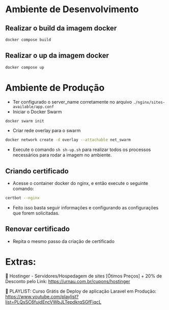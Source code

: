 # Ambiente de Desenvolvimento 

## Realizar o build da imagem docker
```sh
docker compose build
```

## Realizar o up da imagem docker
```sh
docker compose up
```

# Ambiente de Produção
- Ter configurado o server_name corretamente no arquivo `./nginx/sites-available/app.conf`
- Iniciar o Docker Swarm
```sh
docker swarm init
```
- Criar rede overlay para o swarm
```sh
docker network create -d overlay --attachable net_swarm
```

- Execute o comando `sh sh-up.sh` para realizar todos os processos necessários para rodar a imagem no ambiente.
## Criando certificado
- Acesse o container docker do nginx, e então execute o seguinte comando:
```sh
certbot --nginx
```
- Feito isso basta seguir informações e configurando as configurações que forem solicitadas.

## Renovar certificado
- Repita o mesmo passo da criação de certificado

# Extras:
🔹 Hostinger - Servidores/Hospedagem de sites [Ótimos Preços] + 20% de Desconto pelo Link:
https://urnau.com.br/cupons/hostinger

🔷 PLAYLIST: Curso Grátis de Deploy de aplicação Laravel em Produção:
https://www.youtube.com/playlist?list=PLQsSC6fujdEncVWbJLTepdkrqSGfFiqcL